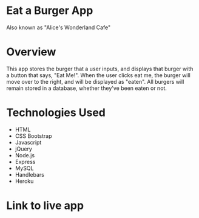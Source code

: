 # Eat a Burger App
Also known as "Alice's Wonderland Cafe"

# Overview
This app stores the burger that a user inputs, and displays that burger with a button that says, "Eat Me!".  When the user clicks eat me, the burger will move over to the right, and will be displayed as "eaten".  All burgers will remain stored in a database, whether they've been eaten or not.

# Technologies Used
* HTML
* CSS Bootstrap
* Javascript
* jQuery
* Node.js
* Express
* MySQL
* Handlebars
* Heroku

# Link to live app

